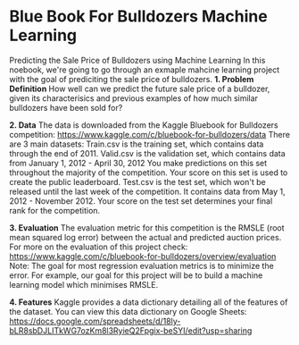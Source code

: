 # Blue Book For Bulldozers Machine Learning

Predicting the Sale Price of Bulldozers using Machine Learning
In this noebook, we're going to go through an exmaple mahcine learning project with the goal of prediciting the sale price of bulldozers.
**1. Problem Definition**
How well can we predict the future sale price of a bulldozer, given its characterisics and previous examples of how much similar bulldozers have been sold for?

**2. Data**
The data is downloaded from the Kaggle Bluebook for Bulldozers competition: https://www.kaggle.com/c/bluebook-for-bulldozers/data
There are 3 main datasets:
Train.csv is the training set, which contains data through the end of 2011.
Valid.csv is the validation set, which contains data from January 1, 2012 - April 30, 2012 You make predictions on this set throughout the majority of the competition. Your score on this set is used to create the public leaderboard.
Test.csv is the test set, which won't be released until the last week of the competition. It contains data from May 1, 2012 - November 2012. Your score on the test set determines your final rank for the competition.

**3. Evaluation**
The evaluation metric for this competition is the RMSLE (root mean squared log error) between the actual and predicted auction prices.
For more on the evaluation of this project check: https://www.kaggle.com/c/bluebook-for-bulldozers/overview/evaluation
Note: The goal for most regression evaluation metrics is to minimize the error. For example, our goal for this project will be to build a machine learning model which minimises RMSLE.

**4. Features**
Kaggle provides a data dictionary detailing all of the features of the dataset. You can view this data dictionary on Google Sheets: https://docs.google.com/spreadsheets/d/18ly-bLR8sbDJLITkWG7ozKm8l3RyieQ2Fpgix-beSYI/edit?usp=sharing
